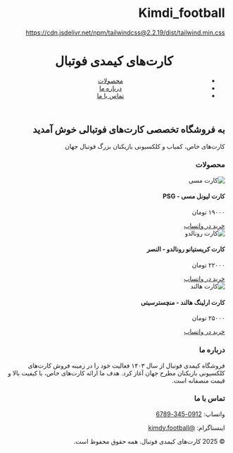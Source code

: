 # Kimdi_football
https://cdn.jsdelivr.net/npm/tailwindcss@2.2.19/dist/tailwind.min.css
<meta name="google-site-verification" content="tv8HTWdM21s_0EHXCFkm0r_-xemqVhXfjVwkgS_ob6E" />
<!DOCTYPE html><html lang="fa" dir="rtl">
<head>
  <meta charset="UTF-8">
  <meta name="viewport" content="width=device-width, initial-scale=1.0">
  <title>کارت‌های کیمدی فوتبال</title>
  <link href="https://cdn.jsdelivr.net/npm/tailwindcss@2.2.19/dist/tailwind.min.css" rel="stylesheet">
</head>
<body class="bg-gray-100 font-sans">
  <!-- Header -->
  <header class="bg-green-700 text-white p-4 shadow">
    <div class="container mx-auto flex justify-between items-center">
      <h1 class="text-2xl font-bold">کارت‌های کیمدی فوتبال</h1>
      <nav>
        <ul class="flex space-x-4 space-x-reverse">
          <li><a href="#products" class="hover:underline">محصولات</a></li>
          <li><a href="#about" class="hover:underline">درباره ما</a></li>
          <li><a href="#contact" class="hover:underline">تماس با ما</a></li>
        </ul>
      </nav>
    </div>
  </header>  <!-- Hero Section -->  <section class="bg-white py-10 text-center">
    <h2 class="text-3xl font-bold text-green-700 mb-4">به فروشگاه تخصصی کارت‌های فوتبالی خوش آمدید</h2>
    <p class="text-gray-700">کارت‌های خاص، کمیاب و کلکسیونی بازیکنان بزرگ فوتبال جهان</p>
  </section>  <!-- Product Section -->  <section id="products" class="container mx-auto py-10">
    <h3 class="text-2xl font-bold text-gray-800 mb-6">محصولات</h3>
    <div class="grid grid-cols-1 md:grid-cols-3 gap-6">
      <!-- Product 1 -->
      <div class="bg-white shadow rounded p-4">
        <img src="https://via.placeholder.com/300x200" alt="کارت مسی" class="rounded mb-4">
        <h4 class="text-xl font-semibold">کارت لیونل مسی - PSG</h4>
        <p class="text-green-700 font-bold">۱۹۰۰۰ تومان</p>
        <a href="https://wa.me/989123456789" class="mt-3 inline-block bg-green-600 text-white px-4 py-2 rounded hover:bg-green-700">خرید در واتساپ</a>
      </div>
      <!-- Product 2 -->
      <div class="bg-white shadow rounded p-4">
        <img src="https://via.placeholder.com/300x200" alt="کارت رونالدو" class="rounded mb-4">
        <h4 class="text-xl font-semibold">کارت کریستیانو رونالدو - النصر</h4>
        <p class="text-green-700 font-bold">۲۲۰۰۰ تومان</p>
        <a href="https://wa.me/989123456789" class="mt-3 inline-block bg-green-600 text-white px-4 py-2 rounded hover:bg-green-700">خرید در واتساپ</a>
      </div>
      <!-- Product 3 -->
      <div class="bg-white shadow rounded p-4">
        <img src="https://via.placeholder.com/300x200" alt="کارت هالند" class="rounded mb-4">
        <h4 class="text-xl font-semibold">کارت ارلینگ هالند - منچسترسیتی</h4>
        <p class="text-green-700 font-bold">۲۵۰۰۰ تومان</p>
        <a href="https://wa.me/989123456789" class="mt-3 inline-block bg-green-600 text-white px-4 py-2 rounded hover:bg-green-700">خرید در واتساپ</a>
      </div>
    </div>
  </section>  <!-- About Section -->  <section id="about" class="bg-white py-10">
    <div class="container mx-auto text-center">
      <h3 class="text-2xl font-bold text-gray-800 mb-4">درباره ما</h3>
      <p class="text-gray-600">فروشگاه کیمدی فوتبال از سال ۱۴۰۳ فعالیت خود را در زمینه فروش کارت‌های کلکسیونی بازیکنان مطرح جهان آغاز کرد. هدف ما ارائه کارت‌های خاص، با کیفیت بالا و قیمت منصفانه است.</p>
    </div>
  </section>  <!-- Contact Section -->  <section id="contact" class="bg-gray-200 py-10">
    <div class="container mx-auto text-center">
      <h3 class="text-2xl font-bold text-gray-800 mb-4">تماس با ما</h3>
      <p class="text-gray-700">واتساپ: <a href="https://wa.me/989123456789" class="text-green-700 underline">0912-345-6789</a></p>
      <p class="text-gray-700">اینستاگرام: <a href="https://instagram.com/kimdy.football" class="text-green-700 underline">@kimdy.football</a></p>
    </div>
  </section>  <!-- Footer -->  <footer class="bg-green-700 text-white p-4 text-center">
    <p>&copy; 2025 کارت‌های کیمدی فوتبال. همه حقوق محفوظ است.</p>
  </footer>
</body>
</html>

